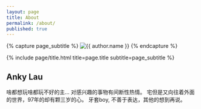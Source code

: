 ```yaml
---
layout: page
title: About
permalink: /about/
published: true
---
```


<div class="page" markdown="1">

{% capture page_subtitle %}
<img
    class="me"
    alt="{{ author.name }}"
    src="{{ site.author.photo | relative_url }}"
    srcset="{{ site.author.photo2x | relative_url }} 2x"
/>
{% endcapture %}

{% include page/title.html title=page.title subtitle=page_subtitle %}

## Anky Lau 

啥都想玩啥都玩不好的主... 对感兴趣的事物有间断性热情。
宅但是又向往着外面的世界，97年的却有颗三岁的心。
牙套boy, 不善于表达，其他的想到再说。

</div>
